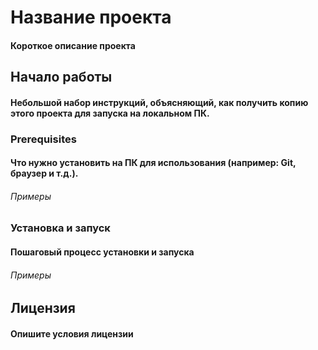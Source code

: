 # Название проекта

#### Короткое описание проекта

## Начало работы

#### Небольшой набор инструкций, объясняющий, как получить копию этого проекта для запуска на локальном ПК.

### Prerequisites

#### Что нужно установить на ПК для использования (например: Git, браузер и т.д.).

###### Примеры 

### Установка и запуск

#### Пошаговый процесс установки и запуска

###### Примеры

## Лицензия

#### Опишите условия лицензии
